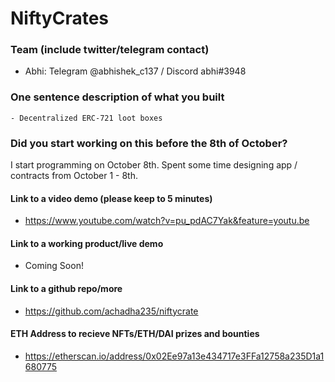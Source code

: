 # NiftyCrates

### Team (include twitter/telegram contact)
- Abhi: Telegram @abhishek_c137 / Discord abhi#3948

### One sentence description of what you built
    - Decentralized ERC-721 loot boxes
### Did you start working on this before the 8th of October?
I start programming on October 8th. Spent some time designing app / contracts from October 1 - 8th.
 
#### Link to a video demo (please keep to 5 minutes)
- https://www.youtube.com/watch?v=pu_pdAC7Yak&feature=youtu.be

#### Link to a working product/live demo
- Coming Soon!

#### Link to a github repo/more
- https://github.com/achadha235/niftycrate

#### ETH Address to recieve NFTs/ETH/DAI prizes and bounties 
- https://etherscan.io/address/0x02Ee97a13e434717e3FFa12758a235D1a1680775
